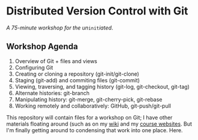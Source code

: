 # Distributed Version Control with Git
_A 75-minute workshop for the un_```init```_iated_.

## Workshop Agenda

  1. Overview of Git + files and views
  2. Configuring Git
  3. Creating or cloning a repository (git-init/git-clone)
  4. Staging (git-add) and commiting files (git-commit)
  5. Viewing, traversing, and tagging history (git-log, git-checkout, git-tag)
  6. Alternate histories: git-branch
  7. Manipulating history: git-merge, git-cherry-pick, git-rebase
  8. Working remotely and collaboratively: GitHub, git-push/git-pull

This repository will contain files for a workshop on Git; I have other materials
floating around (such as on my [wiki](http://wiki.karlstolley.com/GitTutorial)
and my [course websites](http://courses.karlstolley.com/530/GitFu). But I'm
finally getting around to condensing that work into one place. Here.
